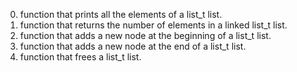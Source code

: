 0. function that prints all the elements of a list_t list.
1. function that returns the number of elements in a linked list_t list.
2. function that adds a new node at the beginning of a list_t list.
3. function that adds a new node at the end of a list_t list.
4. function that frees a list_t list.
